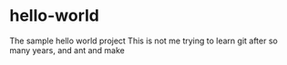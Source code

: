 # hello-world
The sample hello world project
This is not me trying to learn git after so many years, and ant and make
